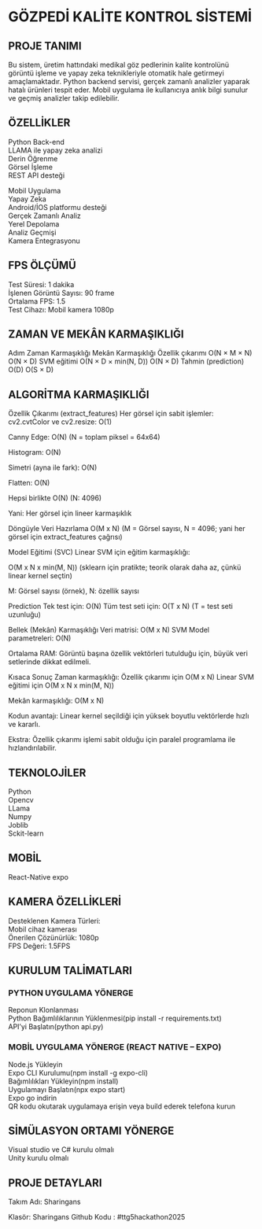# GÖZPEDİ KALİTE KONTROL SİSTEMİ  



## PROJE TANIMI
Bu sistem, üretim hattındaki medikal göz pedlerinin kalite kontrolünü görüntü işleme ve yapay zeka teknikleriyle otomatik hale getirmeyi amaçlamaktadır. Python backend servisi, gerçek zamanlı analizler yaparak hatalı ürünleri tespit eder. Mobil uygulama ile kullanıcıya anlık bilgi sunulur ve geçmiş analizler takip edilebilir.



## ÖZELLİKLER  

Python Back-end  
LLAMA ile yapay zeka analizi  
Derin Öğrenme  
Görsel İşleme  
REST API desteği  


Mobil Uygulama  
Yapay Zeka  
Android/İOS platformu desteği  
Gerçek Zamanlı Analiz  
Yerel Depolama  
Analiz Geçmişi  
Kamera Entegrasyonu  


## FPS ÖLÇÜMÜ  

Test Süresi: 1 dakika  
İşlenen Görüntü Sayısı: 90 frame  
Ortalama FPS: 1.5  
Test Cihazı: Mobil kamera 1080p  


## ZAMAN VE MEKÂN KARMAŞIKLIĞI
Adım	Zaman Karmaşıklığı	Mekân Karmaşıklığı
Özellik çıkarımı	O(N × M × N)	O(N × D)
SVM eğitimi	O(N × D × min(N, D))	O(N × D)
Tahmin (prediction)	O(D)	O(S × D)


## ALGORİTMA KARMAŞIKLIĞI

Özellik Çıkarımı (extract_features) Her görsel için sabit işlemler:
cv2.cvtColor ve cv2.resize: O(1)

Canny Edge: O(N) (N = toplam piksel = 64x64)

Histogram: O(N)

Simetri (ayna ile fark): O(N)

Flatten: O(N)

Hepsi birlikte O(N) (N: 4096)

Yani: Her görsel için lineer karmaşıklık

Döngüyle Veri Hazırlama O(M x N) (M = Görsel sayısı, N = 4096; yani her görsel için extract_features çağrısı)

Model Eğitimi (SVC) Linear SVM için eğitim karmaşıklığı:

O(M x N x min(M, N)) (sklearn için pratikte; teorik olarak daha az, çünkü linear kernel seçtin)

M: Görsel sayısı (örnek), N: özellik sayısı

Prediction Tek test için: O(N)
Tüm test seti için: O(T x N) (T = test seti uzunluğu)

Bellek (Mekân) Karmaşıklığı Veri matrisi: O(M x N)
SVM Model parametreleri: O(N)

Ortalama RAM: Görüntü başına özellik vektörleri tutulduğu için, büyük veri setlerinde dikkat edilmeli.

Kısaca Sonuç Zaman karmaşıklığı: Özellik çıkarımı için O(M x N) Linear SVM eğitimi için O(M x N x min(M, N))

Mekân karmaşıklığı: O(M x N)

Kodun avantajı: Linear kernel seçildiği için yüksek boyutlu vektörlerde hızlı ve kararlı.

Ekstra: Özellik çıkarımı işlemi sabit olduğu için paralel programlama ile hızlandırılabilir.



## TEKNOLOJİLER  

Python  
Opencv  
LLama  
Numpy  
Joblib  
Sckit-learn  


## MOBİL  

React-Native expo  


## KAMERA ÖZELLİKLERİ  

Desteklenen Kamera Türleri:  
Mobil cihaz kamerası  
Önerilen Çözünürlük: 1080p  
FPS Değeri: 1.5FPS  


## KURULUM TALİMATLARI  


### PYTHON UYGULAMA YÖNERGE  

Reponun Klonlanması  
Python Bağımlılıklarının Yüklenmesi(pip install -r requirements.txt)  
API’yi Başlatın(python api.py)  


### MOBİL UYGULAMA YÖNERGE (REACT NATIVE – EXPO)  

Node.js Yükleyin  
Expo CLI Kurulumu(npm install -g expo-cli)  
Bağımlılıkları Yükleyin(npm install)  
Uygulamayı Başlatın(npx expo start)  
Expo go indirin  
QR kodu okutarak uygulamaya erişin veya build ederek telefona kurun  


## SİMÜLASYON ORTAMI YÖNERGE 

Visual studio ve C# kurulu olmalı  
Unity kurulu olmalı  


## PROJE DETAYLARI  

Takım Adı: Sharingans  

Klasör: Sharingans
Github Kodu : #ttg5hackathon2025
